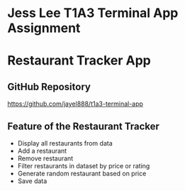 # Jess Lee T1A3 Terminal App Assignment

# Restaurant Tracker App

## GitHub Repository

https://github.com/jayel888/t1a3-terminal-app

## Feature of the Restaurant Tracker

- Display all restaurants from data
- Add a restaurant 
- Remove restaurant
- Filter restaurants in dataset by price or rating
- Generate random restaurant based on price
- Save data


